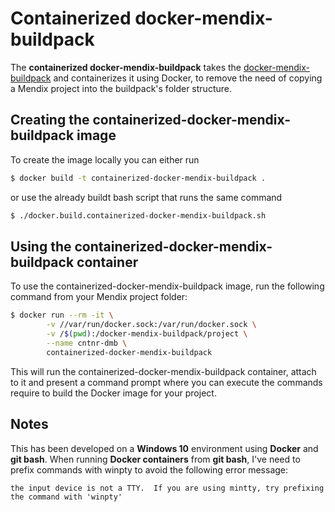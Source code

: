 # Containerized docker-mendix-buildpack #

The **containerized docker-mendix-buildpack** takes the [docker-mendix-buildpack](https://github.com/mendix/docker-mendix-buildpack) 
and containerizes it using Docker, to remove the need of copying a Mendix project 
into the buildpack's folder structure.

## Creating the containerized-docker-mendix-buildpack image ##

To create the image locally you can either run

```bash
$ docker build -t containerized-docker-mendix-buildpack .
```

or use the already buildt bash script that runs the same command

```bash
$ ./docker.build.containerized-docker-mendix-buildpack.sh
```

## Using the containerized-docker-mendix-buildpack container ##

To use the containerized-docker-mendix-buildpack image, run the following command 
from your Mendix project folder:

```bash
$ docker run --rm -it \
        -v //var/run/docker.sock:/var/run/docker.sock \
        -v /$(pwd):/docker-mendix-buildpack/project \
        --name cntnr-dmb \
        containerized-docker-mendix-buildpack
```

This will run the containerized-docker-mendix-buildpack container, attach to it 
and present a command prompt where you can execute the commands require to build
the Docker image for your project.

## Notes ##
This has been developed on a **Windows 10** environment using **Docker** and **git bash**.
When running **Docker containers** from **git bash**, I've need to prefix commands 
with winpty to avoid the following error message:

```
the input device is not a TTY.  If you are using mintty, try prefixing the command with 'winpty'
```
